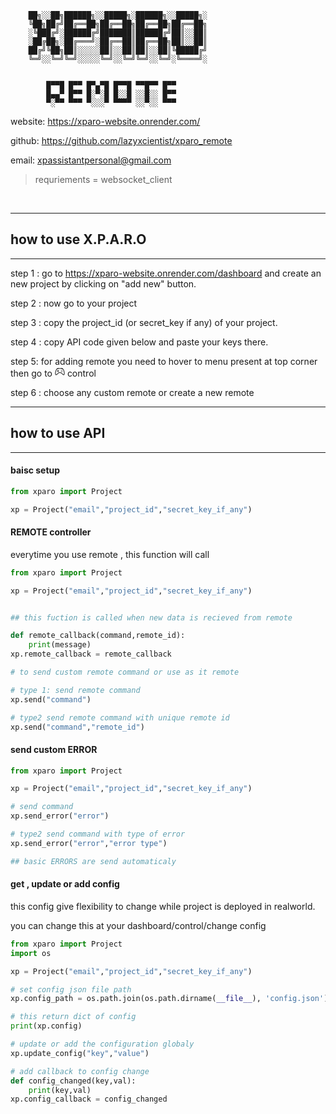 ```
    ██╗░░██╗██████╗░░█████╗░██████╗░░█████╗░
    ╚██╗██╔╝██╔══██╗██╔══██╗██╔══██╗██╔══██╗
    ░╚███╔╝░██████╔╝███████║██████╔╝██║░░██║
    ░██╔██╗░██╔═══╝░██╔══██║██╔══██╗██║░░██║
    ██╔╝╚██╗██║░░░░░██║░░██║██║░░██║╚█████╔╝
    ╚═╝░░╚═╝╚═╝░░░░░╚═╝░░╚═╝╚═╝░░╚═╝░╚════╝░


        █▀▀█ █▀▀ █▀▄▀█ █▀▀█ ▀▀█▀▀ █▀▀ 
        █▄▄▀ █▀▀ █░▀░█ █░░█ ░░█░░ █▀▀ 
        ▀░▀▀ ▀▀▀ ▀░░░▀ ▀▀▀▀ ░░▀░░ ▀▀▀
```

website: https://xparo-website.onrender.com/

github: https://github.com/lazyxcientist/xparo_remote

email:   xpassistantpersonal@gmail.com


> requriements = websocket_client

<br>

-------------
## how to use X.P.A.R.O
-------------

step 1 : go to https://xparo-website.onrender.com/dashboard and create an new project by clicking on "add new" button.

step 2 : now go to your project 

step 3 : copy the project_id (or secret_key if any) of your project. 

step 4 : copy API code given below and paste your keys there.

step 5: for adding remote you need to hover to menu present at top corner then go to <svg xmlns="http://www.w3.org/2000/svg" width="16" height="16" fill="currentColor" class="bi bi-controller" viewBox="0 0 16 16" data-darkreader-inline-fill="" style="--darkreader-inline-fill: currentColor;"><path d="M11.5 6.027a.5.5 0 1 1-1 0 .5.5 0 0 1 1 0zm-1.5 1.5a.5.5 0 1 0 0-1 .5.5 0 0 0 0 1zm2.5-.5a.5.5 0 1 1-1 0 .5.5 0 0 1 1 0zm-1.5 1.5a.5.5 0 1 0 0-1 .5.5 0 0 0 0 1zm-6.5-3h1v1h1v1h-1v1h-1v-1h-1v-1h1v-1z"></path><path d="M3.051 3.26a.5.5 0 0 1 .354-.613l1.932-.518a.5.5 0 0 1 .62.39c.655-.079 1.35-.117 2.043-.117.72 0 1.443.041 2.12.126a.5.5 0 0 1 .622-.399l1.932.518a.5.5 0 0 1 .306.729c.14.09.266.19.373.297.408.408.78 1.05 1.095 1.772.32.733.599 1.591.805 2.466.206.875.34 1.78.364 2.606.024.816-.059 1.602-.328 2.21a1.42 1.42 0 0 1-1.445.83c-.636-.067-1.115-.394-1.513-.773-.245-.232-.496-.526-.739-.808-.126-.148-.25-.292-.368-.423-.728-.804-1.597-1.527-3.224-1.527-1.627 0-2.496.723-3.224 1.527-.119.131-.242.275-.368.423-.243.282-.494.575-.739.808-.398.38-.877.706-1.513.773a1.42 1.42 0 0 1-1.445-.83c-.27-.608-.352-1.395-.329-2.21.024-.826.16-1.73.365-2.606.206-.875.486-1.733.805-2.466.315-.722.687-1.364 1.094-1.772a2.34 2.34 0 0 1 .433-.335.504.504 0 0 1-.028-.079zm2.036.412c-.877.185-1.469.443-1.733.708-.276.276-.587.783-.885 1.465a13.748 13.748 0 0 0-.748 2.295 12.351 12.351 0 0 0-.339 2.406c-.022.755.062 1.368.243 1.776a.42.42 0 0 0 .426.24c.327-.034.61-.199.929-.502.212-.202.4-.423.615-.674.133-.156.276-.323.44-.504C4.861 9.969 5.978 9.027 8 9.027s3.139.942 3.965 1.855c.164.181.307.348.44.504.214.251.403.472.615.674.318.303.601.468.929.503a.42.42 0 0 0 .426-.241c.18-.408.265-1.02.243-1.776a12.354 12.354 0 0 0-.339-2.406 13.753 13.753 0 0 0-.748-2.295c-.298-.682-.61-1.19-.885-1.465-.264-.265-.856-.523-1.733-.708-.85-.179-1.877-.27-2.913-.27-1.036 0-2.063.091-2.913.27z"></path></svg> control 


step 6 : choose any custom remote or create a new remote





-------------
## how to use API
-------------

#### baisc setup
```python
from xparo import Project

xp = Project("email","project_id","secret_key_if_any")


```



#### REMOTE controller
everytime you use remote , this function will call

```python
from xparo import Project

xp = Project("email","project_id","secret_key_if_any")


## this fuction is called when new data is recieved from remote

def remote_callback(command,remote_id): 
    print(message)
xp.remote_callback = remote_callback

# to send custom remote command or use as it remote

# type 1: send remote command 
xp.send("command") 

# type2 send remote command with unique remote id
xp.send("command","remote_id")

```




#### send custom ERROR
```python
from xparo import Project

xp = Project("email","project_id","secret_key_if_any")

# send command 
xp.send_error("error") 

# type2 send command with type of error
xp.send_error("error","error type")

## basic ERRORS are send automaticaly
```



#### get , update or add config
this config give flexibility to change while project is deployed in realworld.

you can change this at your dashboard/control/change config
```python
from xparo import Project
import os

xp = Project("email","project_id","secret_key_if_any")

# set config json file path
xp.config_path = os.path.join(os.path.dirname(__file__), 'config.json')

# this return dict of config
print(xp.config)

# update or add the configuration globaly
xp.update_config("key","value")

# add callback to config change
def config_changed(key,val):
    print(key,val)
xp.config_callback = config_changed

```
